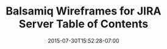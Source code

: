 ---
date: 2015-07-30T15:52:28-07:00
title: "Balsamiq Wireframes for JIRA Server Table of Contents"
menu: "menujirawireframes"
product: "Balsamiq Wireframes for JIRA Server"
weight: 1
---